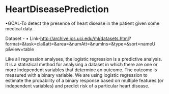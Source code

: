 # HeartDiseasePrediction

•GOAL-To detect the presence of heart disease in
the patient given some medical data.

Dataset - • Link-http://archive.ics.uci.edu/ml/datasets.html?
format=&task=cla&att=&area=&numAtt=&numIns=&type=&sort=nameU
p&view=table

Like all regression analyses, the logistic regression is a predictive analysis. It is a statistical
method for analysing a dataset in which there are one or more independent variables that
determine an outcome. The outcome is measured with a binary variable.
We are using logistic regression to estimate the probability of a binary response based on multiple
features (or independent variables) and predict risk of a particular heart disease.
